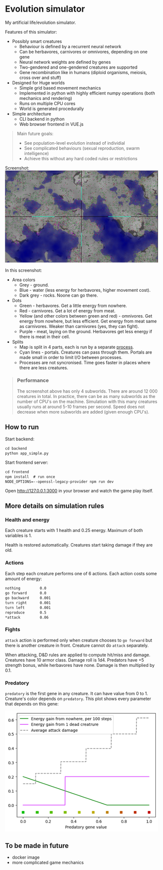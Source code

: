 # Evolution simulator

My artificial life/evolution simulator.

Features of this simulator:
* Possibly smart creatures
    * Behaviour is defined by a recurrent neural network
    * Can be herbavores, carnivores or omnivores, depending on one gene
    * Neural network weights are defined by genes
    * Two-gendered and one-gendered creatures are supported
    * Gene recombination like in humans (diploid organisms, meiosis, cross over and stuff)
* Designed for Huge worlds
    * Simple grid based movement mechanics
    * Implemented in python with highly efficient numpy operations (both mechanics and rendering)
    * Runs on multiple CPU cores
    * World is generated procedurally
* Simple architecture
    * CLI backend in python
    * Web browser frontend in VUE.js

>Main future goals:
>* See population-level evolution instead of individial
>* See complicated behaviours (sexual reproduction, swarm intelligence)
>* Achieve this without any hard coded rules or restrictions

Screenshot:
![](screenshot.png)

In this screenshot:
* Area colors
    * Grey - ground.
    * Blue - water (less energy for herbavores, higher movement cost).
    * Dark grey - rocks. Noone can go there.
* Dots
    * Green - herbavores. Get a little energy from nowhere.
    * Red - carnivores. Get a lot of energy from meat.
    * Yellow (and other colors between green and red) - omnivores. Get energy from nowhere, but less efficient. Get energy from meat same as carnivores. Weaker than carnivores (yes, they can fight).
    * Purple - meat, laying on the ground. Herbavores get less energy if there is meat in their cell.
* Splits
    * Map is split in 4 parts, each is run by a separate [process](https://docs.python.org/3/library/multiprocessing.html#the-process-class).
    * Cyan lines - portals. Creatures can pass through them. Portals are made small in order to limit I/O between processes.
    * Processes are not syncronised. Time goes faster in places where there are less creatures.

> ### Performance
> The screenshot above has only 4 subworlds. There are around 12 000 creatures in total. In practice, there can be as many subworlds as the number of CPU's on the machine. Simulation with this many creatures usually runs at around 5-10 frames per second. Speed does not decrease when more subworlds are added (given enough CPU's).

## How to run
Start backend:

```
cd backend
python app_simple.py
```

Start frontend server:

```
cd frontend
npm install  # run once
NODE_OPTIONS=--openssl-legacy-provider npm run dev
```

Open http://127.0.0.1:3000 in your browser and watch the game play itself.

## More details on simulation rules

### Health and energy
Each creature starts with 1 health and 0.25 energy. Maximum of both variables is 1.

Health is restored automatically. Creatures start taking damage if they are old.

### Actions
Each step each creature performs one of 6 actions. Each action costs some amount of energy:
```
nothing         0.0
go forward      0.0
go backward     0.001
turn right      0.001
turn left       0.001
reproduce       0.5
*attack         0.06
```

### Fights
`attack` action is performed only when creature chooses to `go forward` but there is another creature in front. Creature cannot do `attack` separately.

When attacking, D&D rules are applied to compute hit/miss and damage. Creatures have 10 armor class. Damage roll is 1d4. Predators have +5 strength bonus, while herbavores have none. Damage is then multiplied by 0.1.

### Predatory
`predatory` is the first gene in any creature. It can have value from 0 to 1. Creature's color depends on `predatory`. This plot shows every parameter that depends on this gene:

![](predatory_plot.png)


## To be made in future
* docker image
* more complicated game mechanics